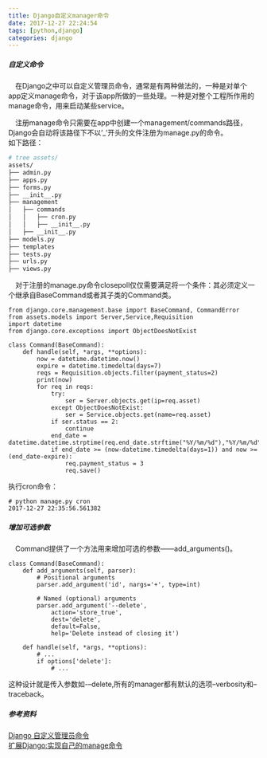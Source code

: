 ```yaml
---
title: Django自定义manager命令  
date: 2017-12-27 22:24:54  
tags: [python,django]  
categories: django
---
```

##### 自定义命令
&ensp;&ensp;在Django之中可以自定义管理员命令，通常是有两种做法的，一种是对单个app定义manage命令，对于该app所做的一些处理。一种是对整个工程所作用的manage命令，用来启动某些service。  
<!-- more -->  
&ensp;&ensp;注册manage命令只需要在app中创建一个management/commands路径，Django会自动将该路径下不以’_’开头的文件注册为manage.py的命令。  
如下路径：
```bash
# tree assets/
assets/
├── admin.py
├── apps.py
├── forms.py
├── __init__.py
├── management
│   ├── commands
│   │   ├── cron.py
│   │   ├── __init__.py
│   ├── __init__.py
├── models.py
├── templates
├── tests.py
├── urls.py
├── views.py
```
&ensp;&ensp;对于注册的manage.py命令closepoll仅仅需要满足将一个条件：其必须定义一个继承自BaseCommand或者其子类的Command类。  
```
from django.core.management.base import BaseCommand, CommandError
from assets.models import Server,Service,Requisition
import datetime
from django.core.exceptions import ObjectDoesNotExist

class Command(BaseCommand):
    def handle(self, *args, **options):
        now = datetime.datetime.now()
        expire = datetime.timedelta(days=7)
        reqs = Requisition.objects.filter(payment_status=2)
        print(now)
        for req in reqs:
            try:
                ser = Server.objects.get(ip=req.asset)
            except ObjectDoesNotExist:
                ser = Service.objects.get(name=req.asset)
            if ser.status == 2:
                continue
            end_date = datetime.datetime.strptime(req.end_date.strftime("%Y/%m/%d"),"%Y/%m/%d")
            if end_date >= (now-datetime.timedelta(days=1)) and now >= (end_date-expire):
                req.payment_status = 3
                req.save()
```
执行cron命令：
```
# python manage.py cron
2017-12-27 22:35:56.561382
```
##### 增加可选参数
&ensp;&ensp;Command提供了一个方法用来增加可选的参数——add_arguments()。  
```
class Command(BaseCommand):
    def add_arguments(self, parser):
        # Positional arguments
        parser.add_argument('id', nargs='+', type=int)

        # Named (optional) arguments
        parser.add_argument('--delete',
            action='store_true',
            dest='delete',
            default=False,
            help='Delete instead of closing it')

    def handle(self, *args, **options):
        # ...
        if options['delete']:
            # ...
```
这种设计就是传入参数如-–delete,所有的manager都有默认的选项–verbosity和–traceback。  
##### 参考资料
[Django 自定义管理员命令](http://blog.csdn.net/sicofield/article/details/49434253)  
[扩展Django:实现自己的manage命令](https://www.cnblogs.com/holbrook/archive/2012/03/09/2387679.html)  